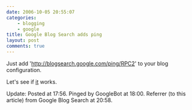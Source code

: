 ```yaml
---
date: 2006-10-05 20:55:07
categories:
    - blogging
    - google
title: Google Blog Search adds ping
layout: post
comments: true
---
```

Just add 'http://blogsearch.google.com/ping/RPC2' to your blog
configuration.

Let's see if
[it](http://googleblog.blogspot.com/2006/10/got-blog-will-ping.html)
works.

Update: Posted at 17:56. Pinged by GoogleBot at 18:00. Referrer (to this
article) from Google Blog Search at 20:58.
